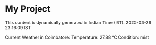 # My Project

This content is dynamically generated in Indian Time (IST): 2025-03-28 23:16:09 IST


Current Weather in Coimbatore:
Temperature: 27.88 °C
Condition: mist

